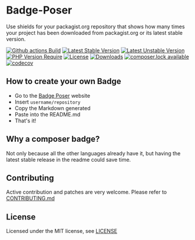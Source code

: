 # Badge-Poser

Use shields for your packagist.org repository that shows how many times your project has been downloaded from packagist.org
or its latest stable version.

[![Github actions Build](https://github.com/PUGX/badge-poser/workflows/Test/badge.svg)](https://packagist.org/packages/PUGX/badge-poser)
[![Latest Stable Version](https://poser.pugx.org/pugx/badge-poser/version.svg)](https://packagist.org/packages/pugx/badge-poser)
[![Latest Unstable Version](https://poser.pugx.org/pugx/badge-poser/v/unstable.svg)](https://packagist.org/packages/pugx/badge-poser)
[![PHP Version Require](https://poser.pugx.org/pugx/badge-poser/require/php)](https://packagist.org/packages/pugx/badge-poser)
[![License](https://poser.pugx.org/pugx/badge-poser/license.svg)](https://packagist.org/packages/pugx/badge-poser)
[![Downloads](https://poser.pugx.org/pugx/badge-poser/d/total.svg)](https://packagist.org/packages/pugx/badge-poser)
[![composer.lock available](https://poser.pugx.org/pugx/badge-poser/composerlock)](https://packagist.org/packages/pugx/badge-poser)
[![codecov](https://codecov.io/gh/PUGX/badge-poser/branch/master/graph/badge.svg)](https://codecov.io/gh/PUGX/badge-poser)

## How to create your own Badge

* Go to the [Badge Poser](https://poser.pugx.org) website
* Insert `username/repository`
* Copy the Markdown generated
* Paste into the README.md
* That's it!

## Why a composer badge?

Not only because all the other languages already have it, but having the latest stable release in the readme could save time.

## Contributing

Active contribution and patches are very welcome.
Please refer to [CONTRIBUTING.md](CONTRIBUTING.md)

## License

Licensed under the MIT license, see [LICENSE](LICENSE)
